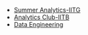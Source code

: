 * [Summer Analytics-IITG](https://github.com/Mahendra687/Summer-Analytics-IITG)
* [Analytics Club-IITB](https://github.com/Mahendra687/-IITB-Data-Science-Bootcamp)
* [Data Engineering](https://github.com/Mahendra687/Data-Engineering)
